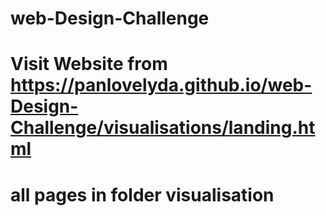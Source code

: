 # web-Design-Challenge 
# Visit Website from https://panlovelyda.github.io/web-Design-Challenge/visualisations/landing.html
# all pages in folder visualisation

